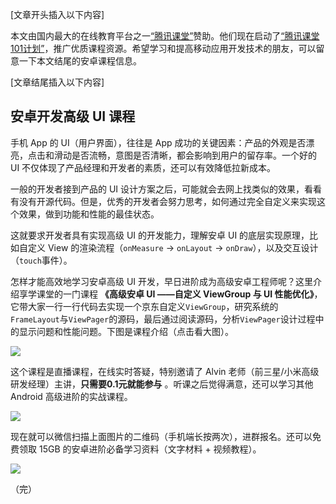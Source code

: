 [文章开头插入以下内容]

本文由国内最大的在线教育平台之一[“腾讯课堂”](https://ke.qq.com/)赞助。他们现在启动了[“腾讯课堂101计划”](https://edu.qq.com/a/20190119/005414.htm)，推广优质课程资源。希望学习和提高移动应用开发技术的朋友，可以留意一下本文结尾的安卓课程信息。

[文章结尾插入以下内容]

## 安卓开发高级 UI 课程

手机 App 的 UI（用户界面），往往是 App 成功的关键因素：产品的外观是否漂亮，点击和滑动是否流畅，意图是否清晰，都会影响到用户的留存率。一个好的 UI 不仅体现了产品经理和开发者的素质，还可以有效降低拉新成本。

一般的开发者接到产品的 UI 设计方案之后，可能就会去网上找类似的效果，看看有没有开源代码。但是，优秀的开发者会努力思考，如何通过完全自定义来实现这个效果，做到功能和性能的最佳状态。

这就要求开发者具有实现高级 UI 的开发能力，理解安卓 UI 的底层实现原理，比如自定义 View 的渲染流程（`onMeasure` -> `onLayout` -> `onDraw`），以及交互设计（`touch`事件）。

怎样才能高效地学习安卓高级 UI 开发，早日进阶成为高级安卓工程师呢？这里介绍享学课堂的一门课程 **《高级安卓 UI ——自定义 ViewGroup 与 UI 性能优化》**，它带大家一行一行代码去实现一个京东自定义`ViewGroup`，研究系统的`FrameLayout`与`ViewPager`的源码，最后通过阅读源码，分析`ViewPager`设计过程中的显示问题和性能问题。下图是课程介绍（点击看大图）。

[![](https://www.wangbase.com/blogimg/asset/201912/bg2019121407.jpg)](https://www.wangbase.com/blogimg/asset/201912/bg2019121406.jpg)

这个课程是直播课程，在线实时答疑，特别邀请了 Alvin 老师（前三星/小米高级研发经理）主讲，**只需要0.1元就能参与** 。听课之后觉得满意，还可以学习其他 Android 高级进阶的实战课程。

![](https://www.wangbase.com/blogimg/asset/201912/bg2019121408.jpg)

现在就可以微信扫描上面图片的二维码（手机端长按两次），进群报名。还可以免费领取 15GB 的安卓进阶必备学习资料（文字材料 + 视频教程）。

![](https://www.wangbase.com/blogimg/asset/201912/bg2019121409.jpg)

（完）


